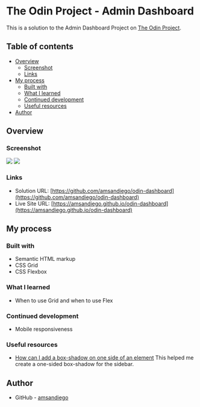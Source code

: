 # The Odin Project - Admin Dashboard

This is a solution to the Admin Dashboard Project on [The Odin Project](https://www.theodinproject.com/lessons/node-path-intermediate-html-and-css-admin-dashboard).

## Table of contents

- [Overview](#overview)
  - [Screenshot](#screenshot)
  - [Links](#links)
- [My process](#my-process)
  - [Built with](#built-with)
  - [What I learned](#what-i-learned)
  - [Continued development](#continued-development)
  - [Useful resources](#useful-resources)
- [Author](#author)

## Overview

### Screenshot

![](./assets/screenshot-desktop.png)
![](./assets/screenshot-mobile.png)

### Links

- Solution URL: [https://github.com/amsandiego/odin-dashboard](https://github.com/amsandiego/odin-dashboard)
- Live Site URL: [https://amsandiego.github.io/odin-dashboard](https://amsandiego.github.io/odin-dashboard)

## My process

### Built with

- Semantic HTML markup
- CSS Grid
- CSS Flexbox

### What I learned

- When to use Grid and when to use Flex

### Continued development

- Mobile responsiveness

### Useful resources

- [How can I add a box-shadow on one side of an element](https://stackoverflow.com/questions/5115427/how-can-i-add-a-box-shadow-on-one-side-of-an-element) This helped me create a one-sided box-shadow for the sidebar.

## Author

- GitHub - [amsandiego](https://github.com/amsandiego)
